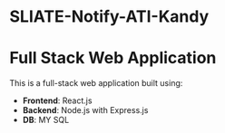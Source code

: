 # SLIATE-Notify-ATI-Kandy
# Full Stack Web Application

This is a full-stack web application built using:

- **Frontend**: React.js
- **Backend**: Node.js with Express.js
- **DB**: MY SQL 
